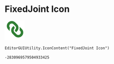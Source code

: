 # FixedJoint Icon
![](/img/FixedJoint%20Icon.png)

``` CSharp
EditorGUIUtility.IconContent("FixedJoint Icon")
```
```
-2830969579504933425
```
